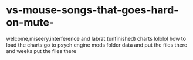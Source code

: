 # vs-mouse-songs-that-goes-hard-on-mute-
welcome,miseery,interference and labrat (unfinished) charts lololol
how to load the charts:go to psych engine mods folder data and put the files there and weeks put the files there
